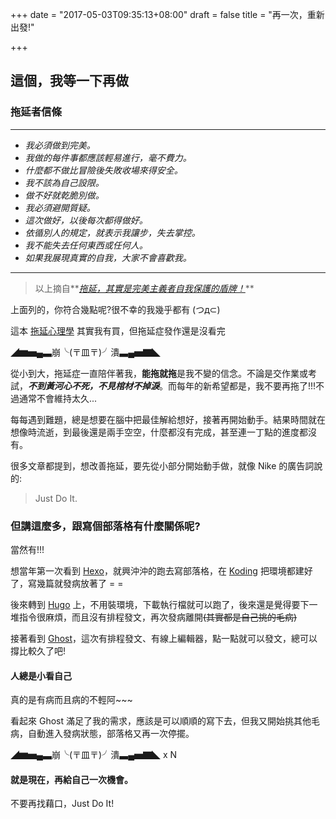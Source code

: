 +++
date = "2017-05-03T09:35:13+08:00"
draft = false
title = "再一次，重新出發!"

+++

## 這個，我等一下再做

<!--more-->

### 拖延者信條

---

- *我必須做到完美。*
- *我做的每件事都應該輕易進行，毫不費力。*
- *什麼都不做比冒險後失敗收場來得安全。*
- *我不該為自己設限。*
- *做不好就乾脆別做。*
- *我必須避開質疑。*
- *這次做好，以後每次都得做好。*
- *依循別人的規定，就表示我讓步，失去掌控。*
- *我不能失去任何東西或任何人。*
- *如果我展現真實的自我，大家不會喜歡我。*

---

> 以上摘自**_[拖延，其實是完美主義者自我保護的盾牌！]_**

上面列的，你符合幾點呢?很不幸的我幾乎都有 (つд⊂)

這本 [拖延心理學] 其實我有買，但拖延症發作還是沒看完

◢▆▅▄▃崩╰(〒皿〒)╯潰▃▄▅▇◣

從小到大，拖延症一直陪伴著我，**能拖就拖**是我不變的信念。不論是交作業或考試，**_不到黃河心不死，不見棺材不掉淚_**。而每年的新希望都是，我不要再拖了!!!不過通常不會維持太久...

每每遇到難題，總是想要在腦中把最佳解給想好，接著再開始動手。結果時間就在想像時流逝，到最後還是兩手空空，什麼都沒有完成，甚至連一丁點的進度都沒有。

很多文章都提到，想改善拖延，要先從小部分開始動手做，就像 Nike 的廣告詞說的:

> Just Do It.

### 但講這麼多，跟寫個部落格有什麼關係呢?

當然有!!!

想當年第一次看到 [Hexo]，就興沖沖的跑去寫部落格，在 [Koding] 把環境都建好了，寫幾篇就發病放著了 = =

後來轉到 [Hugo] 上，不用裝環境，下載執行檔就可以跑了，後來還是覺得要下一堆指令很麻煩，而且沒有排程發文，再次發病離開~~(其實都是自己挑的毛病)~~

接著看到 [Ghost]，這次有排程發文、有線上編輯器，點一點就可以發文，總可以撐比較久了吧!

#### 人總是小看自己

真的是有病而且病的不輕阿~~~

看起來 Ghost 滿足了我的需求，應該是可以順順的寫下去，但我又開始挑其他毛病，自動進入發病狀態，部落格又再一次停擺。


◢▆▅▄▃崩╰(〒皿〒)╯潰▃▄▅▇◣ x N

#### 就是現在，再給自己一次機會。

不要再找藉口，Just Do It!


[拖延，其實是完美主義者自我保護的盾牌！]: https://news.readmoo.com/2016/01/05/procrastination/

[拖延心理學]:https://readmoo.com/book/210001560000101

[Koding]: http://www.koding.com/

[Hexo]: https://hexo.io/zh-tw/

[Hugo]: https://gohugo.io/

[Ghost]: https://ghost.org/
